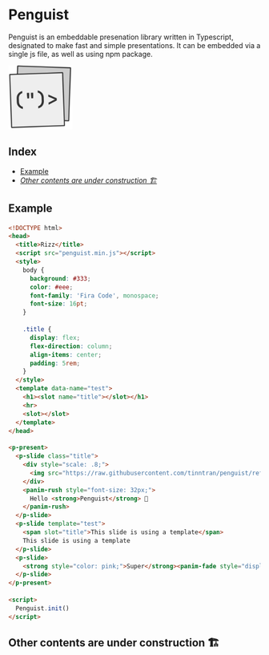 # Penguist
Penguist is an embeddable presenation library written in Typescript, designated to make fast and simple presentations. It can be embedded via a single js file, as well as using npm package.

<img src="assets/penguist.svg" width="128" alt="logo">
<br>

## Index
- [Example](#example)
- [*Other contents are under construction 🏗*](#other-contents-are-under-construction-)

## Example
```html
<!DOCTYPE html>
<head>
  <title>Rizz</title>
  <script src="penguist.min.js"></script>
  <style>
    body {
      background: #333;
      color: #eee;
      font-family: 'Fira Code', monospace;
      font-size: 16pt;
    }

    .title {
      display: flex;
      flex-direction: column;
      align-items: center;
      padding: 5rem;
    }
  </style>
  <template data-name="test">
    <h1><slot name="title"></slot></h1>
    <hr>
    <slot></slot>
  </template>
</head>

<p-present>
  <p-slide class="title">
    <div style="scale: .8;">
      <img src="https://raw.githubusercontent.com/tinntran/penguist/refs/heads/master/assets/penguist.svg" alt="sosu">
    </div>
    <panim-rush style="font-size: 32px;">
      Hello <strong>Penguist</strong> 🐧
    </panim-rush>
  </p-slide>
  <p-slide template="test">
    <span slot="title">This slide is using a template</span>
    This slide is using a template
  </p-slide>
  <p-slide>
    <strong style="color: pink;">Super</strong><panim-fade style="display: inline;">califragilisticexpialidocious</panim-fade>
  </p-slide>
</p-present>

<script>
  Penguist.init()
</script>
```

## Other contents are under construction 🏗
